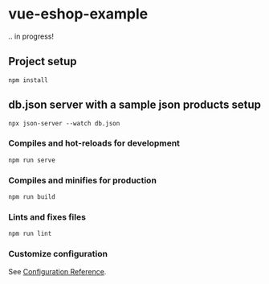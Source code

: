 # vue-eshop-example
  .. in progress!

## Project setup
```
npm install
```

## db.json server with a sample json products setup
```
npx json-server --watch db.json
```

### Compiles and hot-reloads for development
```
npm run serve
```

### Compiles and minifies for production
```
npm run build
```

### Lints and fixes files
```
npm run lint
```

### Customize configuration
See [Configuration Reference](https://cli.vuejs.org/config/).
